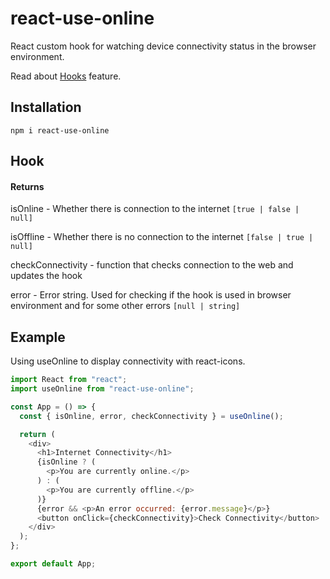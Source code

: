 # react-use-online

React custom hook for watching device connectivity status in the browser environment.

Read about [Hooks](https://reactjs.org/docs/hooks-intro.html) feature.

## Installation
```shell
npm i react-use-online
```
## Hook

#### Returns

isOnline - Whether there is connection to the internet ```[true | false | null]```

isOffline - Whether there is no connection to the internet ```[false | true | null]```

checkConnectivity - function that checks connection to the web and updates the hook

error - Error string. Used for checking if the hook is used in browser environment and for some other errors ```[null | string]```

## Example

Using useOnline to display connectivity with react-icons. 

```javascript
import React from "react";
import useOnline from "react-use-online";

const App = () => {
  const { isOnline, error, checkConnectivity } = useOnline();

  return (
    <div>
      <h1>Internet Connectivity</h1>
      {isOnline ? (
        <p>You are currently online.</p>
      ) : (
        <p>You are currently offline.</p>
      )}
      {error && <p>An error occurred: {error.message}</p>}
      <button onClick={checkConnectivity}>Check Connectivity</button>
    </div>
  );
};

export default App;
```
